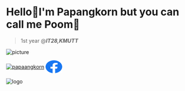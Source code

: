 # Hello👋I'm Papangkorn but you can call me Poom👋


 > 1st year @***IT28,KMUTT***




<img alt="picture" width="300" src="https://user-images.githubusercontent.com/4733304/69106249-04e1cd80-0a2b-11ea-995c-f55f49291290.png"> 


<p align="left">
<a href="https://instagram.com/papaangkorn" target="blank"><img align="center" src="https://raw.githubusercontent.com/rahuldkjain/github-profile-readme-generator/master/src/images/icons/Social/instagram.svg" alt="papaangkorn" height="35" width="40" /></a> <a href="https://www.facebook.com/pmmpppppp" target="blank"><img align="center" src="https://raw.githubusercontent.com/github/explore/9adcff6afda303fb7fcead92954bad819fa7a4bd/topics/facebook/facebook.png" alt="Papangkorn Kijsakulrat" height="35" width="45" /></a> 
</p> 






<img alt="logo" width="32" src="https://upload.wikimedia.org/wikipedia/commons/thumb/9/9a/Visual_Studio_Code_1.35_icon.svg/2048px-Visual_Studio_Code_1.35_icon.svg.png">




